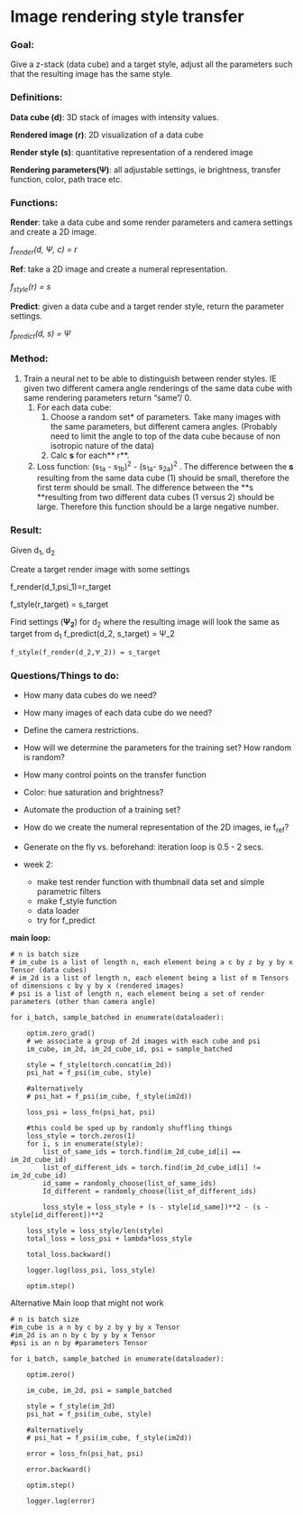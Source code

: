 # Image rendering style transfer 


### **Goal**: 

Give a z-stack (data cube) and a target style, adjust all the parameters such that the resulting image has the same style. 


### **Definitions**:
**Data cube (d)**: 3D stack of images with intensity values. 

**Rendered image (r)**: 2D visualization of a data cube 

**Render style (s)**: quantitative representation of a rendered image

**Rendering parameters(Ѱ)**: all adjustable settings, ie brightness, transfer function, color, path trace etc. 


### **Functions**: 


**Render**: take a data cube and some render parameters and camera settings and create a 2D image. 

 *f<sub>render</sub>(d, Ѱ, c) = r*


**Ref**: take a 2D image and create a numeral representation. 


*f<sub>style</sub>(r) = s*

**Predict**: given a data cube and a target render style, return the parameter settings. 

*f<sub>predict</sub>(d, s) = Ѱ*




### **Method**:



1. Train a neural net to be able to distinguish between render styles. IE given two different camera angle renderings of the same data cube with same rendering parameters return “same”/ 0. 
    1. For each data cube: 
        1. Choose a random set* of parameters. Take many images with the same parameters, but different camera angles. (Probably need to limit the angle to top of the data cube because of non isotropic nature of the data)
        2. Calc **s** for each** r**. 
    2. Loss function:  (s<sub>1a</sub> - s<sub>1b</sub>)<sup>2</sup> - (s<sub>1a</sub>- s<sub>2a</sub>)<sup>2 </sup>. The difference between the **s** resulting from the same data cube (1)  should be small, therefore the first term should be small. The difference between the **s **resulting from two different data cubes (1 versus 2) should be large. Therefore this function should be a large negative number. 


### **Result:**

Given d<sub>1</sub>, d<sub>2</sub> 

Create a target render image with some settings

f_render(d_1,psi_1)=r_target

f_style(r_target) = s_target


Find settings (**Ѱ<sub>2</sub>**) for d<sub>2</sub> where the resulting image will look the same as target from d<sub>1</sub>
f_predict(d_2, s_target) = Ѱ_2 

    
	f_style(f_render(d_2,Ѱ_2)) = s_target

### **Questions/Things to do:**

- How many data cubes do we need?

- How many images of each data cube do we need?

- Define the camera restrictions.

- How will we determine the parameters for the training set? How random is random?

- How many control points on the transfer function
- Color: hue saturation and brightness?

- Automate the production of a training set?

- How do we create the numeral representation of the 2D images, ie f<sub>ref</sub>?

- Generate on the fly vs. beforehand: iteration loop is 0.5 - 2 secs. 

- week 2:
	- make test render function with thumbnail data set and simple parametric filters
	- make f_style function 
	- data loader
	- try for f_predict



**main loop:**


```
# n is batch size
# im_cube is a list of length n, each element being a c by z by y by x Tensor (data cubes)
# im_2d is a list of length n, each element being a list of m Tensors of dimensions c by y by x (rendered images)
# psi is a list of length n, each element being a set of render parameters (other than camera angle)

for i_batch, sample_batched in enumerate(dataloader):

	optim.zero_grad()
	# we associate a group of 2d images with each cube and psi
	im_cube, im_2d, im_2d_cube_id, psi = sample_batched

	style = f_style(torch.concat(im_2d))
	psi_hat = f_psi(im_cube, style)

	#alternatively
	# psi_hat = f_psi(im_cube, f_style(im2d))

	loss_psi = loss_fn(psi_hat, psi)

	#this could be sped up by randomly shuffling things
	loss_style = torch.zeros(1)
	for i, s in enumerate(style):
		list_of_same_ids = torch.find(im_2d_cube_id[i] == im_2d_cube_id)
		list_of_different_ids = torch.find(im_2d_cube_id[i] != im_2d_cube_id)
		id_same = randomly_choose(list_of_same_ids)
		Id_different = randomly_choose(list_of_different_ids)

		loss_style = loss_style + (s - style[id_same])**2 - (s - style[id_different])**2

	loss_style = loss_style/len(style)
	total_loss = loss_psi + lambda*loss_style

	total_loss.backward()

	logger.log(loss_psi, loss_style)

	optim.step()
```


	

Alternative Main loop that might not work


```
# n is batch size
#im_cube is a n by c by z by y by x Tensor
#im_2d is an n by c by y by x Tensor
#psi is an n by #parameters Tensor

for i_batch, sample_batched in enumerate(dataloader):

	optim.zero()

	im_cube, im_2d, psi = sample_batched

	style = f_style(im_2d)
	psi_hat = f_psi(im_cube, style)

	#alternatively
	# psi_hat = f_psi(im_cube, f_style(im2d))

	error = loss_fn(psi_hat, psi)

	error.backward()

	optim.step()

	logger.log(error)

